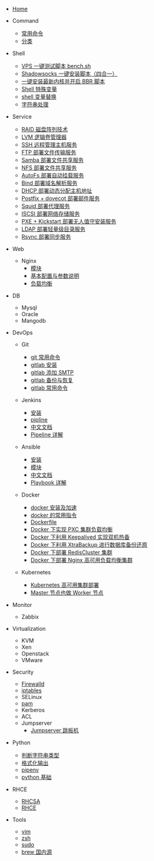<!--
 * @Author: jangrui
 * @Date: 2019-07-02 21:40:50
 * @LastEditors: jangrui
 * @LastEditTime: 2019-08-26 21:32:59
 * @version: 
 * @Descripttion: Siderbar
 -->

- [Home](/)

- Command
  - [常用命令](/command/常用命令)
  - [分类](command/)

- Shell
  - [VPS 一键测试脚本 bench.sh](shell/bench.sh)
  - [Shadowsocks 一键安装脚本（四合一）](shell/Shadowsocks)
  - [一键安装最新内核并开启 BBR 脚本](shell/一键安装最新内核并开启BBR脚本)
  - [Shell 特殊变量](shell/Shell特殊变量)
  - [shell 变量替换](shell/shell变量替换)
  - [字符串处理](shell/字符串处理)

- Service
  - [RAID 磁盘阵列技术](service/raid)
  - [LVM 逻辑卷管理器](service/lvm)
  - [SSH 远程管理主机服务](service/ssh)
  - [FTP 部署文件传输服务](service/ftp)
  - [Samba 部署文件共享服务](service/samba)
  - [NFS 部署文件共享服务](service/nfs)
  - [AutoFs 部署自动挂载服务](service/autofs)
  - [Bind 部署域名解析服务](service/bind)
  - [DHCP 部署动态分配主机地址](service/dhcp)
  - [Postfix + dovecot 部署邮件服务](service/mail)
  - [Squid 部署代理服务](service/proxy)
  - [ISCSI 部署网络存储服务](service/iscsi)
  - [PXE + Kickstart 部署无人值守安装服务](service/unattended)
  - [LDAP 部署轻量级目录服务](service/ldap)
  - [Rsync 部署同步服务](service/rsync)
  <!-- - [SSHFS](service/sshfs) -->
  <!-- - [OXFS](service/oxfs) -->

- Web
  - Nginx
    - [模块](/nginx/模块)
    - [基本配置与参数说明](nginx/基本配置与参数说明)
    - [负载均衡](nginx/负载均衡)
    <!-- - [Nginx中间件架构](/nginx/Nginx中间件架构) -->

- DB
  - Mysql
  - Oracle
  - Mangodb

- DevOps
  - Git
    - [git 常用命令](git/git常用命令)
    - [gitlab 安装](git/gitlab安装)
    - [gitlab 添加 SMTP](git/给gitlab添加SMTP)
    - [gitlab 备份与恢复](git/gitlab备份与恢复)
    - [gitlab 常用命令](git/gitlab常用命令)

  - Jenkins
    - [安装](jenkins/install)
    - [pipline](jenkins/pipline)
    - [中文文档](https://jenkins.io/zh/doc/)
    - [Pipeline 详解](https://jenkins.io/zh/doc/book/pipeline/syntax/)

  - Ansible
    - [安装](ansible/install)
    - [模块](ansible/module)
    - [中文文档](http://www.ansible.com.cn/)
    - [Playbook 详解](http://www.ansible.com.cn/docs/playbooks.html)

  - Docker
    - [docker 安装及加速](docker/docker安装及加速)
    - [docker 的常用指令](docker/docker的常用指令)
    - [Dockerfile](docker/dockerfile)
    - [Docker 下实现 PXC 集群负载均衡](docker/Docker下实现PXC集群负载均衡)
    - [Docker 下利用 Keepalived 实现双机热备](docker/Docker下利用Keepalived实现双机热备)
    - [Docker 下利用 XtraBackup 进行数据库备份还原](docker/Docker下利用XtraBackup进行数据库备份还原)
    - [Docker 下部署 RedisCluster 集群](docker/Docker下部署RedisCluster集群)
    - [Docker 下部署 Nginx 高可用负载均衡集群](docker/Docker下部署Nginx高可用负载均衡集群)

  - Kubernetes
    - [Kubernetes 高可用集群部署](k8s/kubernetes-ha-kubeadm)
    - [Master 节点也做 Worker 节点](k8s/master-worker)

- Monitor
  - Zabbix

- Virtualization
  - KVM
  - Xen
  - Openstack
  - VMware

- Security
  - [Firewalld](command/firewall-cmd)
  - [iptables](command/iptables)
  - SELinux
  - [pam](tools/pam)
  - Kerberos
  - ACL
  - Jumpserver
    - [Jumpserver 跳板机](http://docs.jumpserver.org/zh/docs/index.html)

- Python
  - [判断字符串类型](python/判断字符串类型)
  - [格式化输出](python/格式化输出字符串)
  - [pipenv](python/pipenv)
  - [python 基础](python/basic)

- RHCE
  - [RHCSA](rhce/rhcsa)
  - [RHCE](rhce/rhce)

- Tools
  - [vim](tools/vim)
  - [zsh](tools/zsh)
  - [sudo](tools/sudo)
  - [brew 国内源](tools/brew)
